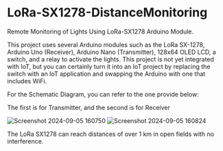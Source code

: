 # LoRa-SX1278-DistanceMonitoring
Remote Monitoring of Lights Using LoRa-SX1278 Arduino Module.

This project uses several Arduino modules such as the LoRa SX-1278, Arduino Uno (Receiver), Arduino Nano (Transmitter), 128x64 OLED LCD, a switch, and a relay to activate the lights. This project is not yet integrated with IoT, but you can certainly turn it into an IoT project by replacing the switch with an IoT application and swapping the Arduino with one that includes WiFi.

For the Schematic Diagram, you can refer to the one provide below:

The first is for Transmitter, and the second is for Receiver

![Screenshot 2024-09-05 160750](https://github.com/user-attachments/assets/9336197f-d945-4ec1-93a3-755e9bcca00d)
![Screenshot 2024-09-05 160824](https://github.com/user-attachments/assets/04375009-f3a7-48d3-a868-72cfbab730db)

The LoRa SX1278 can reach distances of over 1 km in open fields with no interference.
